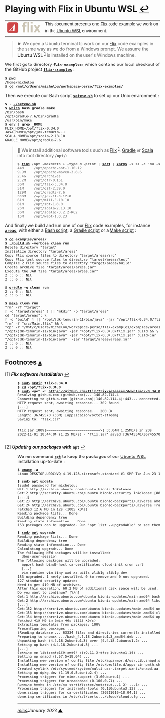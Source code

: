 # <span id="top">Playing with Flix in Ubuntu WSL</span> <span style="size:25%;"><a href="README.md">↩</a></span>

<table style="font-family:Helvetica,Arial;font-size:14px;line-height:1.6;">
  <tr>
  <td style="border:0;padding:0 10px 0 0;;min-width:120px;"><a href="https://flix.dev/" rel="external"><img src="./docs/images/flix-logo.png" width="120" alt="Flix project"/></a></td>
  <td style="border:0;padding:0;vertical-align:text-top;">This document presents one <a href="https://flix.dev/" rel="external">Flix</a> code example we work on in the <a href="https://ubuntu.com/wsl" rel="external">Ubuntu WSL</a> environment.
  </td>
  </tr>
</table>

> **&#9755;** We open a Ubuntu terminal to work on our [Flix] code examples in the same way as we do from a Windows prompt. We assume the [Ubuntu WSL][wsl] <sup id="anchor_01">[1](#footnote_01)</sup> is installed on the user's Windows machine.

We first go to directory **`flix-examples\`** which contains our local checkout of the GitHub project [**`flix-examples`**](https://github.com/michelou/flix-examples) :
<pre style="font-size:80%;">
<b>$ <a href="https://manpages.ubuntu.com/manpages/bionic/en/man1/pwd.1.html" rel="external">pwd</a></b>
/home/michelou
<b>$ <a href="https://manpages.ubuntu.com/manpages/bionic/en/man1/cd.1posix.html" rel="external">cd</a> /mnt/c/Users/michelou/workspace-perso/flix-examples/</b>
</pre>

Then we execute our Bash script [**`setenv.sh`**](./setenv.sh) to set up our Unix environment :

<pre style="font-size:80%;">
<b>$ . <a href="./examples/setenv.sh">./setenv.sh</a></b>
<b>$ <a href="https://manpages.ubuntu.com/manpages/bionic/en/man1/which.1.html" rel="external">which</a> bash gradle make</b>
/bin/bash
/opt/gradle-7.6/bin/gradle
/usr/bin/make
<b>$ <a href="https://manpages.ubuntu.com/manpages/bionic/en/man1/env.1.html" rel="external">env</a> | <a href="https://manpages.ubuntu.com/manpages/bionic/en/man1/grep.1.html" rel="external">grep</a> _HOME</b>
FLIX_HOME=/opt/flix-0.34.0
JAVA_HOME=/opt/jdk-temurin-11
SCALA_HOME=/opt/scala-2.13.10
GRADLE_HOME=/opt/gradle-7.6
</pre>

<!-- https://mirrors.edge.kernel.org/pub/software/scm/git/ -->

> **:mag_right:** We install additional software tools such as [Flix] <sup id="anchor_01">[1](#footnote_01)</sup>, [Gradle][gradle_cli] or [Scala][scala_getting_started] into root directory **`/opt/`**:
> <pre style="font-size:80%;">
> <b>$ <a href="https://manpages.ubuntu.com/manpages/bionic/en/man1/find.1.html" rel="external">find</a> /opt -maxdepth 1 -type d -print | <a href="https://manpages.ubuntu.com/manpages/bionic/en/man1/sort.1.html" rel="external">sort</a> | <a href="https://manpages.ubuntu.com/manpages/bionic/en/man1/xargs.1.html" rel="external">xargs</a> -i sh -c 'du -sh {}'</b>
> 44M     /opt/apache-ant-1.10.12
> 9.9M    /opt/apache-maven-3.8.6
> 2.4G    /opt/archives
> 2.2M    /opt/cfr-0.151
> 36M     /opt/flix-0.34.0
> 51M     /opt/git-2.39.0
> 129M    /opt/gradle-7.6
> 308M    /opt/jdk-11.0.17+8
> 61M     /opt/mill-0.10.10
> 81M     /opt/sbt-1.8.0
> 25M     /opt/scala-2.13.10
> 36M     /opt/scala3-3.2.2-RC2
> 15M     /opt/wabt-1.0.23
> </pre>

And finally we build and run one of our [Flix] code examples, for instance [**`areas`**](./examples/areas/), with either a [Bash script][bash_script], a [Gradle script][gradle_script] or a [Make script][make_script] :

<pre style="font-size:80%;">
<b>$ <a href="https://manpages.ubuntu.com/manpages/bionic/en/man1/cd.1posix.html" rel="external">cd</a> examples/areas/</b>
<b>$ <a href="./examples/areas/build.sh">./build.sh</a> -verbose clean run</b>
Delete directory "target"
Initialize directory "target/areas"
Copy Flix source files to directory "target/areas/src"
Copy Flix test source files to directory "target/areas/test"
Compile 2 Flix source files to directory "target/areas/build"
Create archive file "target/areas/areas.jar"
Execute the JAR file "target/areas/areas.jar"
2 :: 6 :: Nil
2 :: 6 :: Nil
&nbsp;
<b>$ <a href="https://docs.gradle.org/current/userguide/command_line_interface.html" rel="external">gradle</a> -q clean run</b>
2 :: 6 :: Nil
2 :: 6 :: Nil
&nbsp;
<b>$ <a href="https://www.gnu.org/software/make/manual/make.html" rel="external">make</a> clean run</b>
"rm" -rf "target"
[ -d "target/areas" ] || "mkdir" -p "target/areas"
cd "target/areas"; \
[ -d "build" ] || "/opt/jdk-temurin-11/bin/java" -jar "/opt/flix-0.34.0/flix.jar" init && \
"rm" -f "src/Main.flix" && \
"cp" -r "/mnt/c/Users/michelou/workspace-perso/flix-examples/examples/areas/src/main/." src && \
"/opt/jdk-temurin-11/bin/java" -jar "/opt/flix-0.34.0/flix.jar" build && \
"/opt/jdk-temurin-11/bin/java" -jar "/opt/flix-0.34.0/flix.jar" build-jar
"/opt/jdk-temurin-11/bin/java"  -jar "target/areas/areas.jar"
2 :: 6 :: Nil
2 :: 6 :: Nil
</pre>

<!--=======================================================================-->
 
## <span id="footnotes">Footnotes</span> [**&#x25B4;**](#top)

<span id="footnote_01">[1]</span> ***Flix software installation*** [↩](#anchor_01)

<dl><dd>
<pre style="font-size:80%;">
<b>$ <a href="https://manpages.ubuntu.com/manpages/bionic/en/man8/sudo.8.html" rel="external">sudo</a> <a href="https://manpages.ubuntu.com/manpages/bionic/man2/mkdir.2.html">mkdir</a> flix-0.34.0</b>
<b>$ <a href="https://manpages.ubuntu.com/manpages/bionic/en/man1/cd.1posix.html" rel="external">cd</a> /opt/flix-0.34.0</b>
<b>$ <a href="" rel="external">sudo</a> wget -L <a href="https://github.com/flix/flix/releases" rel="external">https://github.com/flix/flix/releases/download/v0.34.0/flix.jar</a> -O flix.jar</b>
Resolving github.com (github.com)... 140.82.114.4
Connecting to github.com (github.com)|140.82.114.4|:443... connected.
HTTP request sent, awaiting response... 302 Found
[...]
HTTP request sent, awaiting response... 200 OK
Length: 36745570 (35M) [application/octet-stream]
Saving to: ‘flix.jar’

flix.jar 100%[==========================>]  35.04M  1.25MB/s    in 28s
2022-11-01 18:44:04 (1.25 MB/s) - ‘flix.jar’ saved [36745570/36745570]
</pre>
</dd></dl>

<span id="footnote_02">[2]</span> ***Updating our packages with*** **`apt`** [↩](#anchor_02)

<dl><dd>
We run command <a href="https://manpages.ubuntu.com/manpages/trusty/man8/apt.8.html" rel="external"><code><b>apt</b></code></a> to keep the packages of our <a href="https://ubuntu.com/wsl" rel="external">Ubuntu WSL</a> installation up-to-date :
<pre style="font-size:80%;">
<b>$ <a href="https://manpages.ubuntu.com/manpages/bionic/en/man1/uname.1.html" rel="external">uname</a> -a</b>
Linux DESKTOP-U9DCNVQ 4.19.128-microsoft-standard #1 SMP Tue Jun 23 12:58:10 UTC 2020 x86_64 x86_64 x86_64 GNU/Linux
</pre>

<pre style="font-size:80%;">
<b>$ <a href="https://manpages.ubuntu.com/manpages/bionic/en/man8/sudo.8.html" rel="external">sudo</a> <a href="https://manpages.ubuntu.com/manpages/bionic/en/man8/apt.8.html" rel="external">apt</a> update</b>
[sudo] password for michelou:
Hit:1 http://archive.ubuntu.com/ubuntu bionic InRelease
Get:2 http://security.ubuntu.com/ubuntu bionic-security InRelease [88.7 kB]
[...]]
Get:23 http://archive.ubuntu.com/ubuntu bionic-backports/universe amd64 Packages [18.1 kB]
Get:24 http://archive.ubuntu.com/ubuntu bionic-backports/universe Translation-en [8668 B]
Fetched 12.6 MB in 12s (1085 kB/s)
Reading package lists... Done
Building dependency tree
Reading state information... Done
153 packages can be upgraded. Run 'apt list --upgradable' to see them.
</pre>

<pre style="font-size:80%;">
<b>$ <a href="https://manpages.ubuntu.com/manpages/bionic/en/man8/sudo.8.html" rel="external">sudo</a> <a href="https://manpages.ubuntu.com/manpages/bionic/en/man8/apt.8.html" rel="external">apt</a> upgrade</b>
Reading package lists... Done
Building dependency tree
Reading state information... Done
Calculating upgrade... Done
The following NEW packages will be installed:
  dbus-user-session
The following packages will be upgraded:
  apport bash bind9-host ca-certificates cloud-init cron curl
  [...]
  vim-runtime vim-tiny xxd xz-utils zlib1g zlib1g-dev
153 upgraded, 1 newly installed, 0 to remove and 0 not upgraded.
127 standard security updates
Need to get 419 MB of archives.
After this operation, 60.2 MB of additional disk space will be used.
Do you want to continue? [Y/n]
Get:1 http://archive.ubuntu.com/ubuntu bionic-updates/main amd64 bash amd64 4.4.18-2ubuntu1.3 [615 kB]
Get:2 http://archive.ubuntu.com/ubuntu bionic-updates/main amd64 libc6-dev amd64 2.27-3ubuntu1.6 [2587 kB]
[...]
Get:152 http://archive.ubuntu.com/ubuntu bionic-updates/main amd64 unzip amd64 6.0-21ubuntu1.2 [168 kB]
Get:153 http://archive.ubuntu.com/ubuntu bionic-updates/main amd64 cloud-init all 22.3.4-0ubuntu1~18.04.1 [510 kB]
Get:154 http://archive.ubuntu.com/ubuntu bionic-updates/main amd64 open-vm-tools amd64 2:11.0.5-4ubuntu0.18.04.2 [543 kB]
Fetched 419 MB in 5min 46s (1212 kB/s)
Extracting templates from packages: 100%
Preconfiguring packages ...
(Reading database ... 63334 files and directories currently installed.)
Preparing to unpack .../bash_4.4.18-2ubuntu1.3_amd64.deb ...
Unpacking bash (4.4.18-2ubuntu1.3) over (4.4.18-2ubuntu1.2) ...
Setting up bash (4.4.18-2ubuntu1.3) ...
[...]
Setting up libisccfg160:amd64 (1:9.11.3+dfsg-1ubuntu1.18) ...
Setting up snapd (2.57.5+18.04) ...
Installing new version of config file /etc/apparmor.d/usr.lib.snapd.snap-confine.real ...
Installing new version of config file /etc/profile.d/apps-bin-path.sh ...
Created symlink /etc/systemd/system/multi-user.target.wants/snapd.aa-prompt-listener.service → /lib/systemd/system/snapd.aa-prompt-listener.service.
Setting up dpkg-dev (1.19.0.5ubuntu2.4) ...
Processing triggers for mime-support (3.60ubuntu1) ...
Processing triggers for ureadahead (0.100.0-21) ...
Running hooks in /etc/ca-certificates/update.d...1-2) ...1) ...
Processing triggers for initramfs-tools (0.130ubuntu3.13) ...
done.ssing triggers for ca-certificates (20211016~18.04.1) ...
done.ing certificates in /etc/ssl/certs.../cloud/cloud.cfg ...
</pre>


***

*[mics](https://lampwww.epfl.ch/~michelou/)/January 2023* [**&#9650;**](#top)
<span id="bottom">&nbsp;</span>

<!-- link refs -->

[adts]: https://wiki.haskell.org/Algebraic_data_type
[bash_script]: https://tldp.org/LDP/Bash-Beginners-Guide/html/sect_02_01.html "Bash - Creating and running a script"
[flix]: https://flix.dev/ "Flix Programming Language"
[gradle_cli]: https://docs.gradle.org/current/userguide/command_line_interface.html "Gradle Command-Line Interface"
[gradle_script]: https://docs.gradle.org/current/userguide/tutorial_using_tasks.html "Gradle Build Script Basis"
[make_cli]: https://www.gnu.org/software/make/manual/make.html "GNU make"
[make_script]: https://makefiletutorial.com/ "Learn Makefiles"
[scala_getting_started]: https://docs.scala-lang.org/getting-started/ "Scala - Getting started"
[wsl]: https://ubuntu.com/wsl "Ubuntu WSL"
